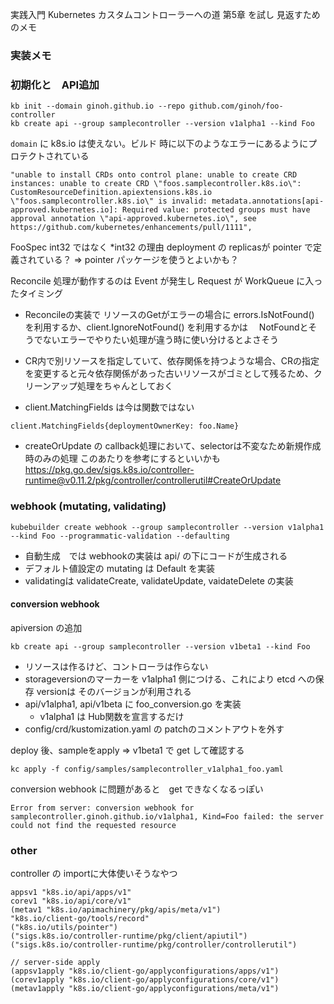 実践入門 Kubernetes カスタムコントローラーへの道 第5章 を試し
見返すためのメモ

### 実装メモ

### 初期化と　API追加
```
kb init --domain ginoh.github.io --repo github.com/ginoh/foo-controller
kb create api --group samplecontroller --version v1alpha1 --kind Foo
```

`domain` に k8s.io は使えない。ビルド 時に以下のようなエラーにあるようにプロテクトされている

```
"unable to install CRDs onto control plane: unable to create CRD instances: unable to create CRD \"foos.samplecontroller.k8s.io\": CustomResourceDefinition.apiextensions.k8s.io \"foos.samplecontroller.k8s.io\" is invalid: metadata.annotations[api-approved.kubernetes.io]: Required value: protected groups must have approval annotation \"api-approved.kubernetes.io\", see https://github.com/kubernetes/enhancements/pull/1111",
```

FooSpec int32 ではなく *int32  の理由
deployment の replicasが pointer で定義されている？
=> pointer パッケージを使うとよいかも？


Reconcile 処理が動作するのは Event が発生し Request が WorkQueue に入ったタイミング

* Reconcileの実装で リソースのGetがエラーの場合に errors.IsNotFound() を利用するか、client.IgnoreNotFound() を利用するかは
　NotFoundとそうでないエラーでやりたい処理が違う時に使い分けるとよさそう

* CR内で別リソースを指定していて、依存関係を持つような場合、CRの指定を変更すると元々依存関係があった古いリソースがゴミとして残るため、クリーンアップ処理をちゃんとしておく

* client.MatchingFields は今は関数ではない
```
client.MatchingFields{deploymentOwnerKey: foo.Name}
```

* createOrUpdate の callback処理において、selectorは不変なため新規作成時のみの処理
このあたりを参考にするといいかも
https://pkg.go.dev/sigs.k8s.io/controller-runtime@v0.11.2/pkg/controller/controllerutil#CreateOrUpdate

### webhook (mutating, validating)
```
kubebuilder create webhook --group samplecontroller --version v1alpha1 --kind Foo --programmatic-validation --defaulting
```
* 自動生成　では webhookの実装は api/<version> の下にコードが生成される
* デフォルト値設定の mutating は Default を実装
* validatingは validateCreate, validateUpdate, vaidateDelete の実装


#### conversion webhook

apiversion  の追加
```
kb create api --group samplecontroller --version v1beta1 --kind Foo
```
* リソースは作るけど、コントローラは作らない
* storageversionのマーカーを v1alpha1 側につける、これにより etcd への保存 versionは そのバージョンが利用される
* api/v1alpha1, api/v1beta に foo_conversion.go を実装
  * v1alpha1 は Hub関数を宣言するだけ
* config/crd/kustomization.yaml の patchのコメントアウトを外す

deploy 後、sampleをapply => v1beta1 で get して確認する
```
kc apply -f config/samples/samplecontroller_v1alpha1_foo.yaml
```

conversion webhook に問題があると　get できなくなるっぽい
```
Error from server: conversion webhook for samplecontroller.ginoh.github.io/v1alpha1, Kind=Foo failed: the server could not find the requested resource
```

### other

controller の importに大体使いそうなやつ

```
appsv1 "k8s.io/api/apps/v1"
corev1 "k8s.io/api/core/v1"
(metav1 "k8s.io/apimachinery/pkg/apis/meta/v1")
"k8s.io/client-go/tools/record"
("k8s.io/utils/pointer")
("sigs.k8s.io/controller-runtime/pkg/client/apiutil")
("sigs.k8s.io/controller-runtime/pkg/controller/controllerutil")

// server-side apply
(appsv1apply "k8s.io/client-go/applyconfigurations/apps/v1")
(corev1apply "k8s.io/client-go/applyconfigurations/core/v1")
(metav1apply "k8s.io/client-go/applyconfigurations/meta/v1")
```
